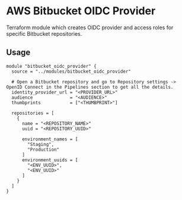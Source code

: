 # AWS Bitbucket OIDC Provider

Terraform module which creates OIDC provider and access roles for specific Bitbucket repositories.

## Usage

```hcl
module "bitbucket_oidc_provider" {
  source = "../modules/bitbucket_oidc_provider"

  # Open a Bitbucket repository and go to Repository settings -> OpenID Connect in the Pipelines section to get all the details.
  identity_provider_url = "<PROVIDER_URL>"
  audience              = "<AUDIENCE>"
  thumbprints           = ["<THUMBPRINT>"]

  repositories = [
    {
      name = "<REPOSITORY_NAME>"
      uuid = "<REPOSITORY_UUID>"

      environment_names = [
        "Staging",
        "Production"
      ]
      environment_uuids = [
        "<ENV_UUID>",
        "<ENV_UUID>"
      ]
    }
  ]
}
```
